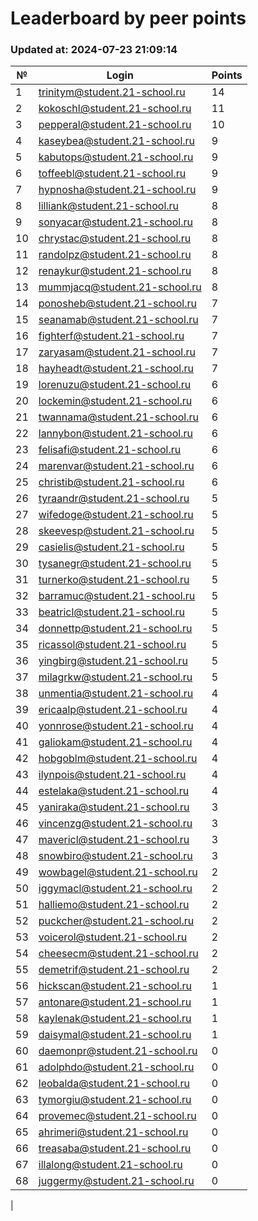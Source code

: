 # Leaderboard by peer points

### Updated at: 2024-07-23 21:09:14

| № | Login | Points |
|---|-------|--------|
|1|trinitym@student.21-school.ru|14|
|2|kokoschl@student.21-school.ru|11|
|3|pepperal@student.21-school.ru|10|
|4|kaseybea@student.21-school.ru|9|
|5|kabutops@student.21-school.ru|9|
|6|toffeebl@student.21-school.ru|9|
|7|hypnosha@student.21-school.ru|9|
|8|lilliank@student.21-school.ru|8|
|9|sonyacar@student.21-school.ru|8|
|10|chrystac@student.21-school.ru|8|
|11|randolpz@student.21-school.ru|8|
|12|renaykur@student.21-school.ru|8|
|13|mummjacq@student.21-school.ru|8|
|14|ponosheb@student.21-school.ru|7|
|15|seanamab@student.21-school.ru|7|
|16|fighterf@student.21-school.ru|7|
|17|zaryasam@student.21-school.ru|7|
|18|hayheadt@student.21-school.ru|7|
|19|lorenuzu@student.21-school.ru|6|
|20|lockemin@student.21-school.ru|6|
|21|twannama@student.21-school.ru|6|
|22|lannybon@student.21-school.ru|6|
|23|felisafi@student.21-school.ru|6|
|24|marenvar@student.21-school.ru|6|
|25|christib@student.21-school.ru|6|
|26|tyraandr@student.21-school.ru|5|
|27|wifedoge@student.21-school.ru|5|
|28|skeevesp@student.21-school.ru|5|
|29|casielis@student.21-school.ru|5|
|30|tysanegr@student.21-school.ru|5|
|31|turnerko@student.21-school.ru|5|
|32|barramuc@student.21-school.ru|5|
|33|beatricl@student.21-school.ru|5|
|34|donnettp@student.21-school.ru|5|
|35|ricassol@student.21-school.ru|5|
|36|yingbirg@student.21-school.ru|5|
|37|milagrkw@student.21-school.ru|5|
|38|unmentia@student.21-school.ru|4|
|39|ericaalp@student.21-school.ru|4|
|40|yonnrose@student.21-school.ru|4|
|41|galiokam@student.21-school.ru|4|
|42|hobgoblm@student.21-school.ru|4|
|43|ilynpois@student.21-school.ru|4|
|44|estelaka@student.21-school.ru|4|
|45|yaniraka@student.21-school.ru|3|
|46|vincenzg@student.21-school.ru|3|
|47|mavericl@student.21-school.ru|3|
|48|snowbiro@student.21-school.ru|3|
|49|wowbagel@student.21-school.ru|2|
|50|iggymacl@student.21-school.ru|2|
|51|halliemo@student.21-school.ru|2|
|52|puckcher@student.21-school.ru|2|
|53|voicerol@student.21-school.ru|2|
|54|cheesecm@student.21-school.ru|2|
|55|demetrif@student.21-school.ru|2|
|56|hickscan@student.21-school.ru|1|
|57|antonare@student.21-school.ru|1|
|58|kaylenak@student.21-school.ru|1|
|59|daisymal@student.21-school.ru|1|
|60|daemonpr@student.21-school.ru|0|
|61|adolphdo@student.21-school.ru|0|
|62|leobalda@student.21-school.ru|0|
|63|tymorgiu@student.21-school.ru|0|
|64|provemec@student.21-school.ru|0|
|65|ahrimeri@student.21-school.ru|0|
|66|treasaba@student.21-school.ru|0|
|67|illalong@student.21-school.ru|0|
|68|juggermy@student.21-school.ru|0|
|
